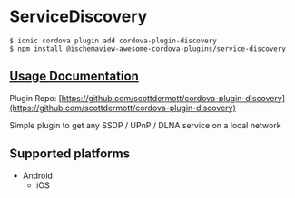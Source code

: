 # ServiceDiscovery

```
$ ionic cordova plugin add cordova-plugin-discovery
$ npm install @ischemaview-awesome-cordova-plugins/service-discovery
```

## [Usage Documentation](https://danielsogl.gitbook.io/awesome-cordova-plugins/plugins/service-discovery/)

Plugin Repo: [https://github.com/scottdermott/cordova-plugin-discovery](https://github.com/scottdermott/cordova-plugin-discovery)

Simple plugin to get any SSDP / UPnP / DLNA service on a local network

## Supported platforms

- Android
  - iOS
  


